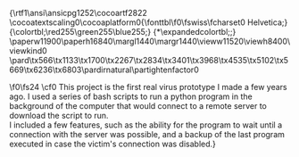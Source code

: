 {\rtf1\ansi\ansicpg1252\cocoartf2822
\cocoatextscaling0\cocoaplatform0{\fonttbl\f0\fswiss\fcharset0 Helvetica;}
{\colortbl;\red255\green255\blue255;}
{\*\expandedcolortbl;;}
\paperw11900\paperh16840\margl1440\margr1440\vieww11520\viewh8400\viewkind0
\pard\tx566\tx1133\tx1700\tx2267\tx2834\tx3401\tx3968\tx4535\tx5102\tx5669\tx6236\tx6803\pardirnatural\partightenfactor0

\f0\fs24 \cf0 This project is the first real virus prototype I made a few years ago. I used a series of bash scripts to run a python program in the background of the computer that would connect to a remote server to download the script to run.\
I included a few features, such as the ability for the program to wait until a connection with the server was possible, and a backup of the last program executed in case the victim's connection was disabled.}